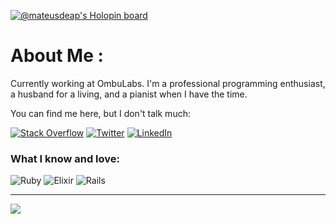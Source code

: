 [![@mateusdeap's Holopin board](https://holopin.me/mateusdeap)](https://holopin.io/@mateusdeap)
# About Me :
Currently working at OmbuLabs. I'm a professional programming enthusiast, a husband for a living, and a pianist when I have the time.

You can find me here, but I don't talk much:

[![Stack Overflow](https://img.shields.io/badge/-Stackoverflow-FE7A16?logo=stack-overflow&logoColor=white)](https://stackoverflow.com/users/9276396) [![Twitter](https://img.shields.io/badge/Twitter-%231DA1F2.svg?logo=Twitter&logoColor=white)](https://twitter.com/mateusdeap) [![LinkedIn](https://img.shields.io/badge/LinkedIn-%230077B5.svg?logo=linkedin&logoColor=white)](https://linkedin.com/in/mateus-pereira-64320089) 

### What I know and love:
![Ruby](https://img.shields.io/badge/ruby-%23CC342D.svg?style=flat&logo=ruby&logoColor=white) ![Elixir](https://img.shields.io/badge/elixir-%234B275F.svg?style=flat&logo=elixir&logoColor=white) ![Rails](https://img.shields.io/badge/rails-%23CC0000.svg?style=flat&logo=ruby-on-rails&logoColor=white)

---
[![](https://visitcount.itsvg.in/api?id=mateusdeap&icon=0&color=0)](https://visitcount.itsvg.in)

<!--
**mateusdeap/mateusdeap** is a ✨ _special_ ✨ repository because its `README.md` (this file) appears on your GitHub profile.

Here are some ideas to get you started:

- 🔭 I’m currently working on ...
- 🌱 I’m currently learning ...
- 👯 I’m looking to collaborate on ...
- 🤔 I’m looking for help with ...
- 💬 Ask me about ...
- 📫 How to reach me: ...
- 😄 Pronouns: ...
- ⚡ Fun fact: ...
-->
